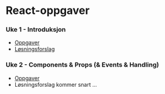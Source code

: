 
# React-oppgaver

### Uke 1 - Introduksjon
 - [Oppgaver](https://github.com/dawood11/React-oppgaver/blob/master/Uke%201%20-%20Introduction/Uke%201%20-%20React%20-%20Introduksjon.md)
 - [Løsningsforslag](https://github.com/dawood11/React-oppgaver/blob/master/Uke%201%20-%20Introduction/Uke%201%20-%20React%20-%20Introduksjon%20-%20Løsningsforslag.md)

### Uke 2 - Components & Props (& Events & Handling)
 - [Oppgaver](https://github.com/dawood11/React-oppgaver/blob/master/Uke%201%20-%20Introduction/Uke%201%20-%20React%20-%20Introduksjon.md)
 - Løsningsforslag kommer snart ...
